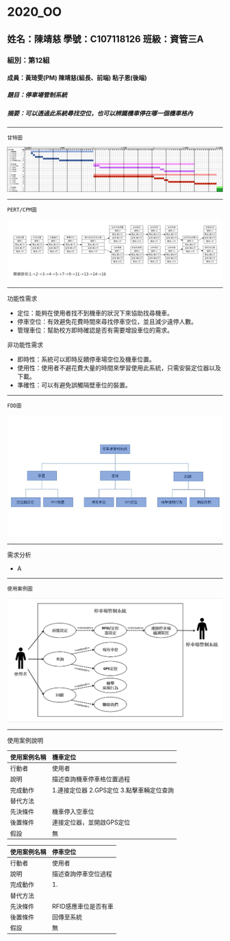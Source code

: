 # 2020_OO

## 姓名：陳靖慈    學號：C107118126    班級：資管三A

### 組別：第12組

#### 成員：黃琦雯(PM)  陳靖慈(組長、前端)  粘子恩(後端)

##### 題目：停車場管制系統

##### 摘要：可以透過此系統尋找空位，也可以辨識機車停在哪一個機車格內

---
`
甘特圖
`

![甘特圖](2.png "甘特圖")

---
`
PERT/CPM圖
`

![PERT/CPM](1.png "PERT/CPM")

---
功能性需求
* 定位：能夠在使用者找不到機車的狀況下來協助找尋機車。
* 停車空位：有效避免花費時間來尋找停車空位，並且減少違停人數。
* 管理車位：幫助校方即時確認是否有需要增設車位的需求。

非功能性需求
* 即時性：系統可以即時反饋停車場空位及機車位置。
* 使用性：使用者不避花費大量的時間來學習使用此系統，只需安裝定位器以及下載。
* 準確性：可以有避免誤觸隔壁車位的裝置。
---
`
FDD圖
`

![FDD圖](4.jpg "FDD圖")

---
需求分析
* A
---
`
使用案例圖
`

![使用案例圖](3.png "使用案例圖")

---
使用案例說明

|使用案例名稱|機車定位|
|:-------------|:---------------|
|行動者|使用者|
|說明|描述查詢機車停車格位置過程|
|完成動作|1.連接定位器 2.GPS定位 3.點擊車輛定位查詢|
|替代方法||
|先決條件|機車停入空車位|
|後置條件|連接定位器，並開啟GPS定位|
|假設|無|

|使用案例名稱|停車空位|
|:------------|:---------|
|行動者|使用者|
|說明|描述查詢停車空位過程|
|完成動作|1.|
|替代方法||
|先決條件|RFID感應車位是否有車|
|後置條件|回傳至系統|
|假設|無|
